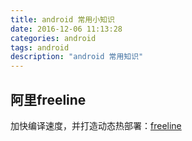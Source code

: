 ```yaml
---
title: android 常用小知识
date: 2016-12-06 11:13:28
categories: android
tags: android
description: "android 常用知识"
---
```

## 阿里freeline
加快编译速度，并打造动态热部署：[freeline][1]


[1]: https://github.com/alibaba/freeline